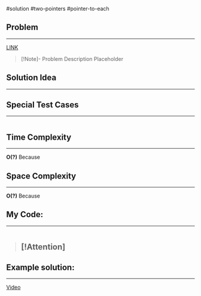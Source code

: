 #solution 
#two-pointers 
#pointer-to-each
## Problem
___
[LINK](https://www.interviewbit.com/problems/intersection-of-sorted-arrays/)

>[!Note]- Problem Description
> Placeholder


## Solution Idea
___


## Special Test Cases
___
```

```

## Time Complexity
___
**O(?)** 
Because

## Space Complexity
___
**O(?)**
Because

## My Code:
___
```go


```

> [!Attention]
> - 


## Example solution:
___
[Video](VIDEO_LINK)

```go


```